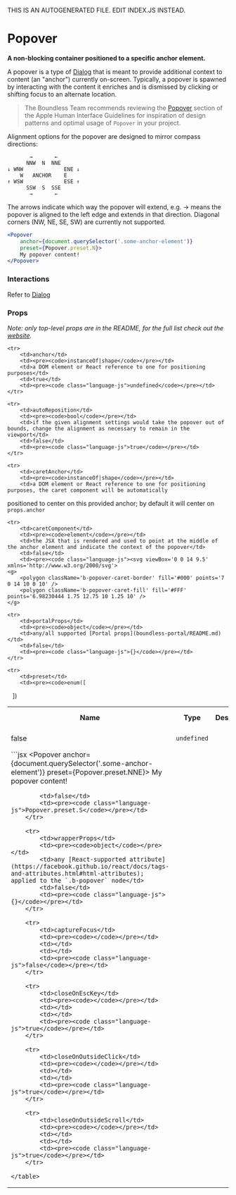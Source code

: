 THIS IS AN AUTOGENERATED FILE. EDIT INDEX.JS INSTEAD.

# Popover
__A non-blocking container positioned to a specific anchor element.__

A popover is a type of [Dialog](./Dialog) that is meant to provide additional context to content (an "anchor") currently on-screen. Typically, a popover is spawned by interacting with the content it enriches and is dismissed by clicking or shifting focus to an alternate location.

> The Boundless Team recommends reviewing the [Popover](https://developer.apple.com/library/mac/documentation/UserExperience/Conceptual/OSXHIGuidelines/ControlsView.html#//apple_ref/doc/uid/20000957-CH52-SW2) section of the Apple Human Interface Guidelines for inspiration of design patterns and optimal usage of `Popover` in your project.

Alignment options for the popover are designed to mirror compass directions:

```
       →       ←
      NNW  N  NNE
↓ WNW             ENE ↓
    W   ANCHOR    E
↑ WSW             ESE ↑
      SSW  S  SSE
       →       ←
```

The arrows indicate which way the popover will extend, e.g. → means the popover is aligned to the left edge and extends in that direction. Diagonal corners (NW, NE, SE, SW) are currently not supported.

```jsx
<Popover
    anchor={document.querySelector('.some-anchor-element')}
    preset={Popover.preset.N}>
    My popover content!
</Popover>
```

### Interactions

Refer to [Dialog](./Dialog)

### Props

_Note: only top-level props are in the README, for the full list check out the [website](http://boundless.js.org/Popover#props)._

<table>
    <tr>
        <th>Name</th>
        <th>Type</th>
        <th>Description</th>
        <th>Required</th>
        <th>Default Value</th>
    </tr>
    
    <tr>
        <td>anchor</td>
        <td><pre><code>instanceOf|shape</code></pre></td>
        <td>a DOM element or React reference to one for positioning purposes</td>
        <td>true</td>
        <td><pre><code class="language-js">undefined</code></pre></td>
    </tr>
    
    <tr>
        <td>autoReposition</td>
        <td><pre><code>bool</code></pre></td>
        <td>if the given alignment settings would take the popover out of bounds, change the alignment as necessary to remain in the viewport</td>
        <td>false</td>
        <td><pre><code class="language-js">true</code></pre></td>
    </tr>
    
    <tr>
        <td>caretAnchor</td>
        <td><pre><code>instanceOf|shape</code></pre></td>
        <td>a DOM element or React reference to one for positioning purposes, the caret component will be automatically
positioned to center on this provided anchor; by default it will center on `props.anchor`</td>
        <td>false</td>
        <td><pre><code class="language-js">undefined</code></pre></td>
    </tr>
    
    <tr>
        <td>caretComponent</td>
        <td><pre><code>element</code></pre></td>
        <td>the JSX that is rendered and used to point at the middle of the anchor element and indicate the context of the popover</td>
        <td>false</td>
        <td><pre><code class="language-js"><svg viewBox='0 0 14 9.5' xmlns='http://www.w3.org/2000/svg'>
    <g>
        <polygon className='b-popover-caret-border' fill='#000' points='7 0 14 10 0 10' />
        <polygon className='b-popover-caret-fill' fill='#FFF' points='6.98230444 1.75 12.75 10 1.25 10' />
    </g>
</svg></code></pre></td>
    </tr>
    
    <tr>
        <td>portalProps</td>
        <td><pre><code>object</code></pre></td>
        <td>any/all supported [Portal props](boundless-portal/README.md)</td>
        <td>false</td>
        <td><pre><code class="language-js">{}</code></pre></td>
    </tr>
    
    <tr>
        <td>preset</td>
        <td><pre><code>enum([
&nbsp;&nbsp;
])</code></pre></td>
        <td>```jsx
<Popover
    anchor={document.querySelector('.some-anchor-element')}
    preset={Popover.preset.NNE}>
    My popover content!
</Popover>
```</td>
        <td>false</td>
        <td><pre><code class="language-js">Popover.preset.S</code></pre></td>
    </tr>
    
    <tr>
        <td>wrapperProps</td>
        <td><pre><code>object</code></pre></td>
        <td>any [React-supported attribute](https://facebook.github.io/react/docs/tags-and-attributes.html#html-attributes); applied to the `.b-popover` node</td>
        <td>false</td>
        <td><pre><code class="language-js">{}</code></pre></td>
    </tr>
    
    <tr>
        <td>captureFocus</td>
        <td><pre><code></code></pre></td>
        <td></td>
        <td></td>
        <td><pre><code class="language-js">false</code></pre></td>
    </tr>
    
    <tr>
        <td>closeOnEscKey</td>
        <td><pre><code></code></pre></td>
        <td></td>
        <td></td>
        <td><pre><code class="language-js">true</code></pre></td>
    </tr>
    
    <tr>
        <td>closeOnOutsideClick</td>
        <td><pre><code></code></pre></td>
        <td></td>
        <td></td>
        <td><pre><code class="language-js">true</code></pre></td>
    </tr>
    
    <tr>
        <td>closeOnOutsideScroll</td>
        <td><pre><code></code></pre></td>
        <td></td>
        <td></td>
        <td><pre><code class="language-js">true</code></pre></td>
    </tr>
    
</table>
